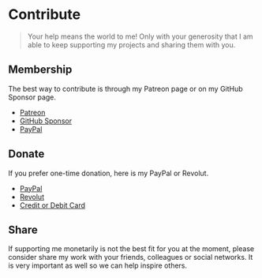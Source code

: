 # Contribute

> Your help means the world to me! Only with your generosity that I am able to keep supporting my projects and sharing them with you.

## Membership

The best way to contribute is through my Patreon page or on my GitHub Sponsor page.

- [Patreon](https://www.patreon.com/rigon)
- [GitHub Sponsor](https://github.com/sponsors/rigon)
- [PayPal](https://www.paypal.com/donate/?hosted_button_id=LH2TZ6637MGSN)


## Donate

If you prefer one-time donation, here is my PayPal or Revolut.

- [PayPal](https://www.paypal.com/donate/?hosted_button_id=LH2TZ6637MGSN)
- [Revolut](https://www.revolut.me/rigon)
- [Credit or Debit Card](https://www.revolut.me/rigon/card-payment)

## Share 

If supporting me monetarily is not the best fit for you at the moment, please consider share my work with your friends, colleagues or social networks. It is very important as well so we can help inspire others.
